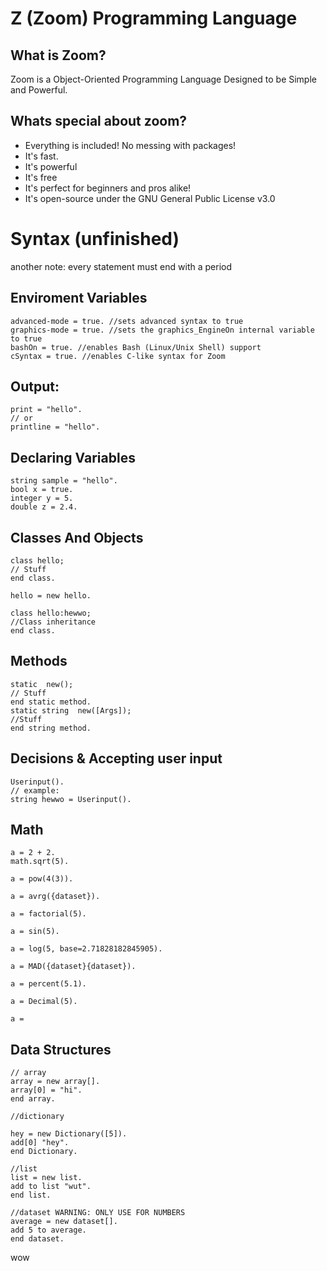 # Z (Zoom) Programming Language
## What is Zoom?
Zoom is a Object-Oriented Programming Language Designed to be Simple and Powerful.

## Whats special about zoom?
- Everything is included! No messing with packages!
- It's fast.
- It's powerful
- It's free
- It's perfect for beginners and pros alike!
- It's open-source under the GNU General Public License v3.0


# Syntax (unfinished)



another note: every statement must end with a period

## Enviroment Variables
```
advanced-mode = true. //sets advanced syntax to true
graphics-mode = true. //sets the graphics_EngineOn internal variable to true
bashOn = true. //enables Bash (Linux/Unix Shell) support
cSyntax = true. //enables C-like syntax for Zoom

```
## Output:
```
print = "hello".
// or 
printline = "hello".
```

## Declaring Variables
```
string sample = "hello".
bool x = true.
integer y = 5.
double z = 2.4.
```

## Classes And Objects
```
class hello;
// Stuff
end class.

hello = new hello.

class hello:hewwo;
//Class inheritance
end class.
```


## Methods
```
static  new();
// Stuff
end static method.
static string  new([Args]);
//Stuff
end string method.
```

## Decisions & Accepting user input
```
Userinput().
// example:
string hewwo = Userinput().
```
## Math
```
a = 2 + 2.
math.sqrt(5).

a = pow(4(3)).

a = avrg({dataset}).

a = factorial(5).

a = sin(5).

a = log(5, base=2.71828182845905).

a = MAD({dataset}{dataset}).

a = percent(5.1).

a = Decimal(5).

a = 
```
## Data Structures
```
// array 
array = new array[].
array[0] = "hi".
end array.

//dictionary

hey = new Dictionary([5]).
add[0] "hey".
end Dictionary.

//list 
list = new list.
add to list "wut".
end list.

//dataset WARNING: ONLY USE FOR NUMBERS
average = new dataset[].
add 5 to average.
end dataset.
```
wow
